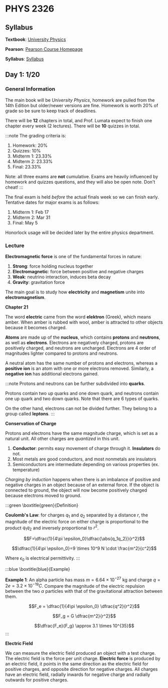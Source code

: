 # PHYS 2326

## Syllabus

**Textbook**: [University Physics](./tb_2326.md)

**Pearson**: [Pearson Course Homepage](https://openvellum.ecollege.com/course.html?courseId=16583132&OpenVellumHMAC=22ab86d4c4f68ab9bc31226fecbc9bb3#10001)

**Syllabus**: [Syllabus](./syllabus_2326.pdf)

## Day 1: 1/20

### General Information

The main book will be *University Physics*, homework are pulled from the 14th Edition but older/newer versions are fine. Homework is worth 20% of grade so be sure to keep track of deadlines.

There will be **12** chapters in total, and Prof. Lumata expect to finish one chapter every week (2 lectures). There will be **10** quizzes in total.

:::note
The grading criteria is:

1. Homework: 20%
2. Quizzes: 10%
3. Midterm 1: 23.33%
4. Midterm 2: 23.33%
5. Final: 23.33%

Note: all three exams are **not** cumulative. Exams are heavily influenced by homework and quizzes questions, and they will also be open note. Don't cheat!
:::

The final exam is held *before* the actual finals week so we can finish early. Tentative dates for major exams is as follows:

1. Midterm 1: Feb 17
2. Midterm 2: Mar 31
3. Final: May 5

Honorlock usage will be decided later by the entire physics department.

### Lecture

**Electromagnetic force** is one of the fundamental forces in nature:

1. **Strong**: force holding nucleus together
2. **Electromagnetic**: force between positive and negative charges
3. **Weak**: neutrino interaction, induces beta decay
4. **Gravity**: gravitation force

The main goal is to study how **electricity** and **magnetism** unite into **electromagnetism**.

**Chapter 21**

The word **electric** came from the word **elektron** (Greek), which means amber. When amber is rubbed with wool, amber is attracted to other objects because it becomes charged. 

**Atoms** are made up of the **nucleus**, which contains **protons** and **neutrons**, as well as **electrons**. Electrons are negatively charged, protons are positively charged, and neutrons are uncharged. Electrons are 4 order of magnitudes lighter compared to protons and neutrons.

A neutral atom has the same number of protons and electrons, whereas a **positive ion** is an atom with one or more electrons removed. Similarly, a **negative ion** has additional electrons gained.

:::note
Protons and neutrons can be further subdivided into **quarks**.

Protons contain two up quarks and one down quark, and neutrons contain one up quark and two down quarks. Note that there are 6 types of quarks.

On the other hand, electrons can not be divided further. They belong to a group called **leptons**.
:::

**Conservation of Charge**

Protons and electrons have the same magnitude charge, which is set as a natural unit. All other charges are *quantized* in this unit.

1. **Conductor**: permits easy movement of charge through it. **Insulators** do not.
2. Most metals are good conductors, and most nonmetals are insulators
3. Semiconductors are intermediate depending on various properties (ex. temperature)

*Charging by induction* happens when there is an imbalance of positive and negative charges in an object because of an external force. If the object is connected to ground, the object will now become positively charged because electrons moved to ground.

:::green
\boxtitle{green}{Definition}

**Coulomb's Law**: for charges $q_1$ and $q_2$ separated by a distance $r$, the magnitude of the electric force on either charge is proportional to the product $q_1 q_2$ and inversely proportional to $r^2$.

$$F=\dfrac{1}{4\pi \epsilon_0}\dfrac{\abs{q_1q_2}}{r^2}$$

$$\dfrac{1}{4\pi \epsilon_0}=9 \times 10^9 N \cdot \frac{m^2}{c^2}$$

Where $\epsilon_0$ is electrical permittivity.
:::

:::blue
\boxtitle{blue}{Example}

**Example 1**: An alpha particle has mass $m=6.64 \times 10^{-27}$ kg and charge $q=2e=3.2 \times 10^{-19}C$. Compare the magnitude of the electric repulsion between the two $\alpha$ particles with that of the gravitational attraction between them.

$$F_e = \dfrac{1}{4\pi \epsilon_0} \dfrac{q^2}{r^2}$$

$$F_g = G \dfrac{m^2}{r^2}$$

$$\dfrac{F_e}{F_g} \approx 3.1 \times 10^{35}$$
:::

**Electric Field**

We can measure the electric field produced an object with a test charge. The electric field is the force per unit charge. **Electric force** is produced by an electric field, it points in the same direction as the electric field for positive charges, and opposite direction for negative charges. All charges have an electric field, radially inwards for negative charge and radially outwards for positive charges. 
